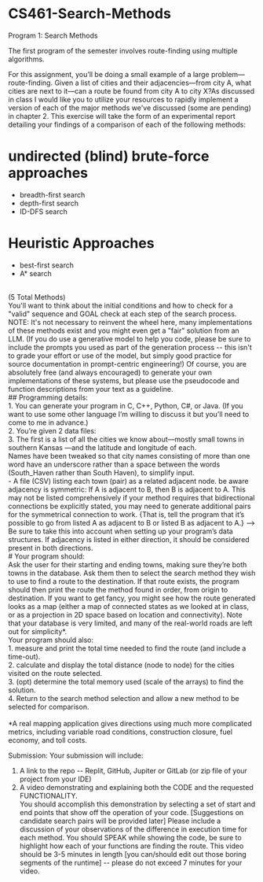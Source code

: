 # CS461-Search-Methods

Program 1: Search Methods

The first program of the semester involves route-finding using multiple algorithms.

For this assignment, you’ll be doing a small example of a large problem—route-finding.
Given a list of cities and their adjacencies—from city A, what cities are next to it—can a route be found
from city A to city X?As discussed in class I would like you to utilize your resources to rapidly implement a version of each of the major methods we've discussed (some are pending) in chapter 2. 
This exercise will take the form of an experimental report detailing your findings of a comparison of each of the following methods:<br />
# undirected (blind) brute-force approaches 
- breadth-first search
- depth-first search
- ID-DFS search
# Heuristic Approaches
- best-first search
- A* search
<br />
(5 Total Methods)<br />
You'll want to think about the initial conditions and how to check for a "valid" sequence and GOAL check at each step of the search process.<br />
NOTE: It's not necessary to reinvent the wheel here, many implementations of these methods exist and you might even get a "fair" solution from an LLM. (If you do use a generative model to help you code, please be sure to include the prompts you used as part of the generation process -- this isn't to grade your effort or use of the model, but simply good practice for source  documentation in prompt-centric engineering!)  Of course, you are absolutely free (and always encouraged) to generate your own implementations of these systems, but please use the pseudocode and function descriptions from your text as a guideline. <br />
## Programming details: <br />
1. You can generate your program in C, C++, Python, C#, or Java. (If you want to use some other language I’m willing to discuss it but you’ll need to come to me in advance.)<br />
2. You’re given 2 data files:<br />
3. The first is a list of all the cities we know about—mostly small towns in southern Kansas —and the latitude and longitude of each.
<br />
Names have been tweaked so that city names consisting of more than one word have an underscore rather than a space between the words (South_Haven rather than South Haven), to simplify input.
<br />
- A file (CSV) listing each town (pair) as a related adjacent node. 
be aware adjacency is symmetric: If A is adjacent to B, then B is adjacent to A. This may not be
listed comprehensively if your method requires that bidirectional connections be explicitly stated, you may need to generate additional pairs for the symmetrical connection to work. {That is, tell the program that it’s possible to go from listed A as adjacent to B or listed B as adjacent to A.}
--> Be sure to take this into account when setting up your program’s data structures. If adjacency is listed
in either direction, it should be considered present in both directions.
<br />
# Your program should: <br />
Ask the user for their starting and ending towns, making sure they’re both towns in the database.
Ask them then to select the search method they wish to use to find a route to the destination.
If that route exists, the program should then print the route the method found in order, from origin to destination.
If you want to get fancy, you might see how the route generated looks as a map (either a map of connected states as we looked at in class, or as a projection in 2D space based on location and connectivity).
Note that your database is very limited, and many of the real-world roads are left out for simplicity*.
<br />
Your program should also: <br />
1. measure and print the total time needed to find the route (and include a time-out). <br />
2. calculate and display the total distance (node to node) for the cities visited on the route selected. <br />
3. (opt) determine the total memory used (scale of the arrays) to find the solution. <br />
4. Return to the search method selection and allow a new method to be selected for comparison. <br />
<br />
*A real mapping application gives directions using much more complicated metrics, including variable road conditions, construction closure, fuel economy, and toll costs.
<br />

Submission: Your submission will include:<br />
1) A link to the repo -- Replit, GitHub, Jupiter or GitLab (or zip file of your project from your IDE) <br />
2) A video demonstrating and explaining both the CODE and the requested FUNCTIONALITY. <br />
You should accomplish this demonstration by selecting a set of start and end points that show off the operation of your code. [Suggestions on candidate search pairs will be provided later]
Please include a discussion of your observations of the difference in execution time for each method.
You should SPEAK while showing the code, be sure to highlight how each of your functions are finding the route.
This video should be 3-5 minutes in length [you can/should edit out those boring segments of the runtime] -- please do not exceed 7 minutes for your video.  
